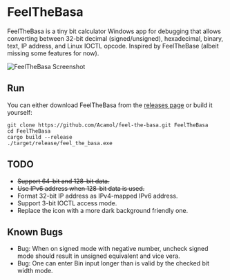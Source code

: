 # FeelTheBasa

FeelTheBasa is a tiny bit calculator Windows app for debugging that allows converting between 32-bit decimal (signed/unsigned), hexadecimal, binary, text, IP address, and Linux IOCTL opcode.
Inspired by FeelTheBase (albeit missing some features for now).

![FeelTheBasa Screenshot](https://user-images.githubusercontent.com/40899785/137196645-9e436ae1-fb43-4618-bdf1-157ed0a84ebb.png)


## Run
You can either download FeelTheBasa from the [releases page](https://github.com/Acamol/feel-the-basa/releases) or build it yourself:
```
git clone https://github.com/Acamol/feel-the-basa.git FeelTheBasa
cd FeelTheBasa
cargo build --release
./target/release/feel_the_basa.exe
```

## TODO
* ~~Support 64-bit and 128-bit data.~~
* ~~Use IPv6 address when 128-bit data is used.~~
* Format 32-bit IP address as IPv4-mapped IPv6 address.
* Support 3-bit IOCTL access mode.
* Replace the icon with a more dark background friendly one.

## Known Bugs
* Bug: When on signed mode with negative number, uncheck signed mode should result in unsigned equivalent and vice vera.
* Bug: One can enter Bin input longer than is valid by the checked bit width mode.